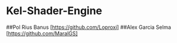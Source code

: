# Kel-Shader-Engine
##Pol Rius Banus [https://github.com/Loproxi]
##Alex Garcia Selma [https://github.com/MaralGS]
